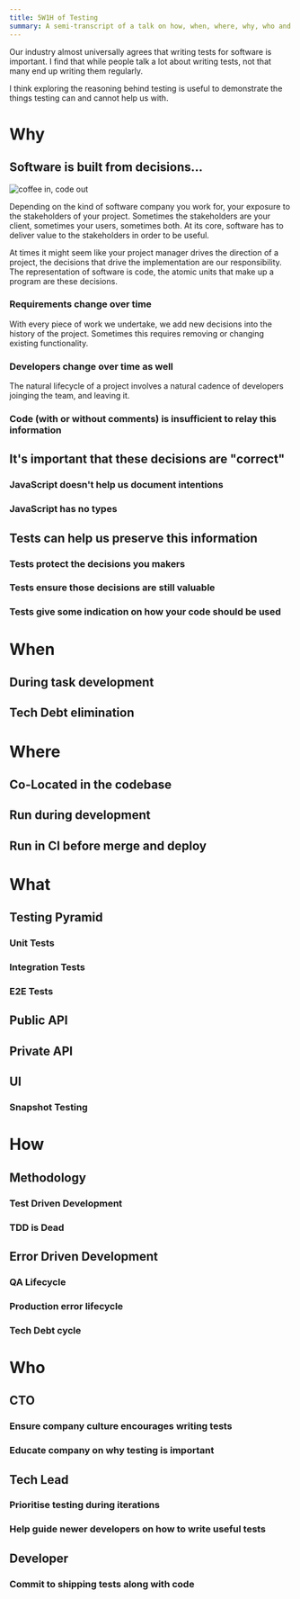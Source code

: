 ```yaml
---
title: 5W1H of Testing
summary: A semi-transcript of a talk on how, when, where, why, who and what with regard to testing.
---
```


Our industry almost universally agrees that writing tests for software is important. I find that while people talk a lot about writing tests, not that many end up writing them regularly.

I think exploring the reasoning behind testing is useful to demonstrate the things testing can and cannot help us with. 

# Why

## Software is built from decisions...

![coffee in, code out](https://image.spreadshirtmedia.com/image-server/v1/products/1005155751/views/4,width=500,height=500,appearanceId=70,version=1428906441/coffee-in-code-out-mug-contrast-coffee-mug.webp "coffee in, code out")

Depending on the kind of software company you work for, your exposure to the stakeholders of your project. Sometimes the stakeholders are your client, sometimes your users, sometimes both. At its core, software has to deliver value to the stakeholders in order to be useful.

At times it might seem like your project manager drives the direction of a project, the decisions that drive the implementation are our responsibility. The representation of software is code, the atomic units that make up a program are these decisions.

### Requirements change over time

With every piece of work we undertake, we add new decisions into the history of the project. Sometimes this requires removing or changing existing functionality. 

### Developers change over time as well

The natural lifecycle of a project involves a natural cadence of developers joinging the team, and leaving it. 

### Code (with or without comments) is insufficient to relay this information

## It's important that these decisions are "correct"

### JavaScript doesn't help us document intentions

### JavaScript has no types

## Tests can help us preserve this information 

### Tests protect the decisions you makers

### Tests ensure those decisions are still valuable

### Tests give some indication on how your code should be used

# When

## During task development

## Tech Debt elimination

# Where

## Co-Located in the codebase

## Run during development

## Run in CI before merge and deploy

# What

## Testing Pyramid

### Unit Tests

### Integration Tests

### E2E Tests

## Public API

## Private API

## UI

### Snapshot Testing

# How

## Methodology

### Test Driven Development

### TDD is Dead

## Error Driven Development

### QA Lifecycle

### Production error lifecycle

### Tech Debt cycle

# Who

## CTO

### Ensure company culture encourages writing tests

### Educate company on why testing is important

## Tech Lead

### Prioritise testing during iterations

### Help guide newer developers on how to write useful tests 

## Developer

### Commit to shipping tests along with code
